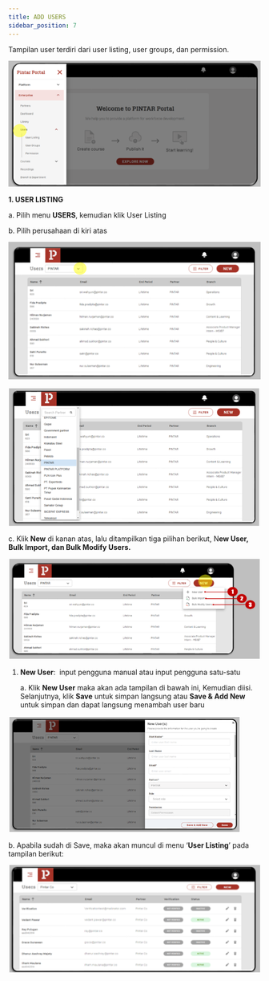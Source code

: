 ```yaml
---
title: ADD USERS
sidebar_position: 7
---
```

Tampilan user terdiri dari user listing, user groups, dan permission.

![](/img/enterprise-admin-user-1.png)

**1. USER LISTING**

a. Pilih menu **USERS**, kemudian klik User Listing

b. Pilih perusahaan di kiri atas

![](/img/enterprise-admin-user-2.png)

![](/img/enterprise-admin-user-3.png)

c. Klik **New** di kanan atas, lalu ditampilkan tiga pilihan berikut, N**ew User, Bulk Import, dan Bulk Modify Users.**

![](/img/enterprise-admin-user-4.png)

1. **New User**:  input pengguna manual atau input pengguna satu-satu 

   a. Klik **New User** maka akan ada tampilan di bawah ini, Kemudian diisi. Selanjutnya, klik **Save** untuk simpan langsung atau **Save & Add New** untuk simpan dan dapat langsung menambah user baru

![](/img/enterprise-admin-user-5.png)

   b. Apabila sudah di Save, maka akan muncul di menu ‘**User Listing**’ pada tampilan berikut:

![](/img/enterprise-admin-user-6.png)
